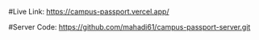 #Live Link: https://campus-passport.vercel.app/

#Server Code: https://github.com/mahadi61/campus-passport-server.git

